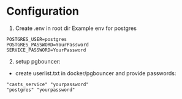 # Configuration
1.  Create .env in root dir
Example env for postgres
```env
POSTGRES_USER=postgres
POSTGRES_PASSWORD=YourPassword
SERVICE_PASSWORD=YourPassword
```

2. setup pgbouncer:
* create userlist.txt in docker/pgbouncer and provide passwords: 
```
"casts_service" "yourpassword"
"postgres" "yourpassword"
```